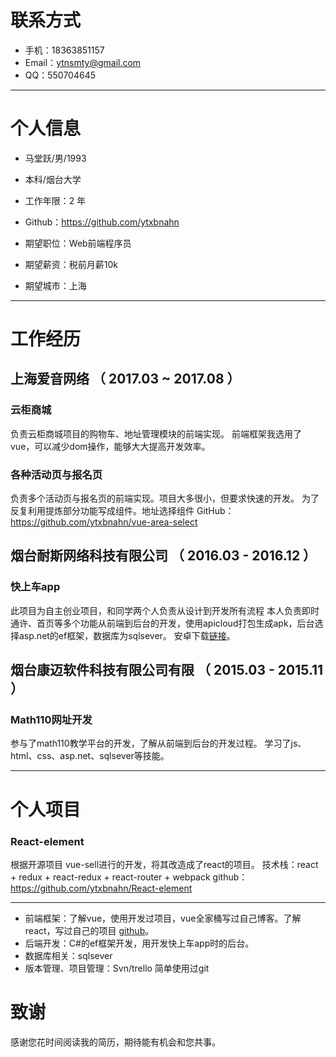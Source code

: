 # 联系方式

- 手机：18363851157
- Email：ytnsmty@gmail.com
- QQ：550704645

---

# 个人信息

 - 马堂跃/男/1993 
 - 本科/烟台大学 
 - 工作年限：2 年
 - Github：https://github.com/ytxbnahn 

 - 期望职位：Web前端程序员
 - 期望薪资：税前月薪10k
 - 期望城市：上海

---

# 工作经历

## 上海爱音网络 （ 2017.03 ~ 2017.08 ）

### 云柜商城 
负责云柜商城项目的购物车、地址管理模块的前端实现。
前端框架我选用了vue，可以减少dom操作，能够大大提高开发效率。      


### 各种活动页与报名页
负责多个活动页与报名页的前端实现。项目大多很小，但要求快速的开发。
为了反复利用提炼部分功能写成组件。地址选择组件   GitHub：https://github.com/ytxbnahn/vue-area-select

 
## 烟台耐斯网络科技有限公司  （ 2016.03 - 2016.12 ）

### 快上车app 
此项目为自主创业项目，和同学两个人负责从设计到开发所有流程
本人负责即时通许、首页等多个功能从前端到后台的开发，使用apicloud打包生成apk，后台选择asp.net的ef框架，数据库为sqlsever。
安卓下载[链接](http://android.myapp.com/myapp/detail.htm?apkName=com.j1327165710.xpp)。



## 烟台康迈软件科技有限公司有限   （ 2015.03 - 2015.11 ）

### Math110网址开发 
参与了math110教学平台的开发，了解从前端到后台的开发过程。
学习了js、html、css、asp.net、sqlsever等技能。

---
# 个人项目
### React-element
根据开源项目 vue-sell进行的开发，将其改造成了react的项目。
技术栈：react + redux + react-redux + react-router + webpack 
github：https://github.com/ytxbnahn/React-element

---
- 前端框架：了解vue，使用开发过项目，vue全家桶写过自己博客。了解react，写过自己的项目 [github](https://github.com/ytxbnahn/React-element)。
- 后端开发：C#的ef框架开发，用开发快上车app时的后台。
- 数据库相关：sqlsever
- 版本管理、项目管理：Svn/trello 简单使用过git

# 致谢
感谢您花时间阅读我的简历，期待能有机会和您共事。
